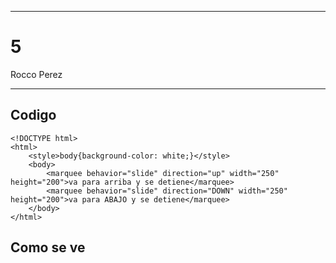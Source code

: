 
---

# 5

Rocco Perez

---

## Codigo

```
<!DOCTYPE html>
<html>
    <style>body{background-color: white;}</style>
    <body>
        <marquee behavior="slide" direction="up" width="250" height="200">va para arriba y se detiene</marquee>
        <marquee behavior="slide" direction="DOWN" width="250" height="200">va para ABAJO y se detiene</marquee>
    </body>
</html>
```

## Como se ve

